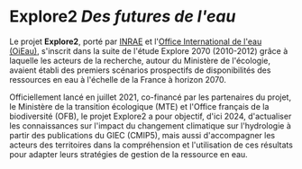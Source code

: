 # Explore2 _Des futures de l'eau_

Le projet **Explore2**, porté par [INRAE](https://www.inrae.fr/) et l'[Office International de l'eau (OiEau)](https://www.oieau.org), s'inscrit dans la suite de l'étude Explore 2070 (2010-2012) grâce à laquelle les acteurs de la recherche, autour du Ministère de l'écologie, avaient établi des premiers scénarios prospectifs de disponibilités des ressources en eau à l'échelle de la France à horizon 2070.

Officiellement lancé en juillet 2021, co-financé par les partenaires du projet, le Ministère de la transition écologique (MTE) et l'Office français de la biodiversité (OFB), le projet Explore2 a pour objectif, d'ici 2024, d'actualiser les connaissances sur l'impact du changement climatique sur l'hydrologie à partir des publications du GIEC (CMIP5), mais aussi d'accompagner les acteurs des territoires dans la compréhension et l'utilisation de ces résultats pour adapter leurs stratégies de gestion de la ressource en eau.
